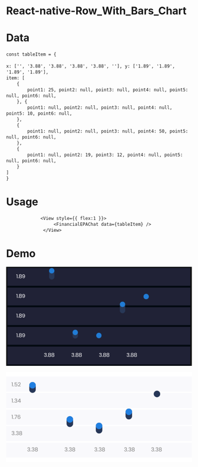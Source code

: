 # React-native-Row_With_Bars_Chart




# Data 

    const tableItem = {

    x: ['', '3.88', '3.88', '3.88', '3.88', ''], y: ['1.89', '1.89', '1.89', '1.89'],
    item: [
        {
            point1: 25, point2: null, point3: null, point4: null, point5: null, point6: null,
        }, {
            point1: null, point2: null, point3: null, point4: null, point5: 10, point6: null,
        },
        {
            point1: null, point2: null, point3: null, point4: 50, point5: null, point6: null,
        },
        {
            point1: null, point2: 19, point3: 12, point4: null, point5: null, point6: null,
        }
    ]
    }


# Usage 
                 <View style={{ flex:1 }}>
                      <FinancialEPAChat data={tableItem} />
                  </View>




# Demo 
![Demo](https://raw.githubusercontent.com/Waleed-Nasir/React-native-Row_With_Bars_Chart/main/Screenshot%202020-12-04%20at%209.11.47%20PM.png)


![Demo](https://raw.githubusercontent.com/Waleed-Nasir/React-native-Row_With_Bars_Chart/main/Screenshot%202020-12-03%20at%207.15.14%20PM.png)
